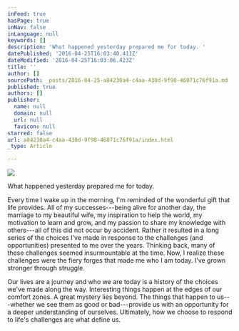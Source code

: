 ```yaml
---
inFeed: true
hasPage: true
inNav: false
inLanguage: null
keywords: []
description: 'What happened yesterday prepared me for today. '
datePublished: '2016-04-25T16:03:40.411Z'
dateModified: '2016-04-25T16:03:06.423Z'
title: ''
author: []
sourcePath: _posts/2016-04-25-a84230a4-c4aa-430d-9f98-46071c76f91a.md
published: true
authors: []
publisher:
  name: null
  domain: null
  url: null
  favicon: null
starred: false
url: a84230a4-c4aa-430d-9f98-46071c76f91a/index.html
_type: Article

---
```

![](https://the-grid-user-content.s3-us-west-2.amazonaws.com/69c1ebbb-119d-4fe1-b2e2-0c517d6c4896.jpg)

What happened yesterday prepared me for today. 

Every time I wake up in the morning, I'm reminded of
the wonderful gift that life provides. All of my successes---being alive for
another day, the marriage to my beautiful wife, my inspiration to help the
world, my motivation to learn and grow, and my passion to share my knowledge with
others---all of this did not occur by accident. Rather it resulted in a long
series of the choices I've made in response to the challenges (and opportunities)
presented to me over the years. Thinking back, many of these challenges seemed
insurmountable at the time. Now, I realize these challenges were the fiery
forges that made me who I am today. I've grown stronger through struggle. 

Our lives are a journey and who we are today is a history
of the choices we've made along the way. Interesting things happen at the edges
of our comfort zones. A great mystery lies beyond. The things that happen to
us---whether we see them as good or bad---provide us with an opportunity for a
deeper understanding of ourselves. Ultimately, how we choose to respond to life's
challenges are what define us.